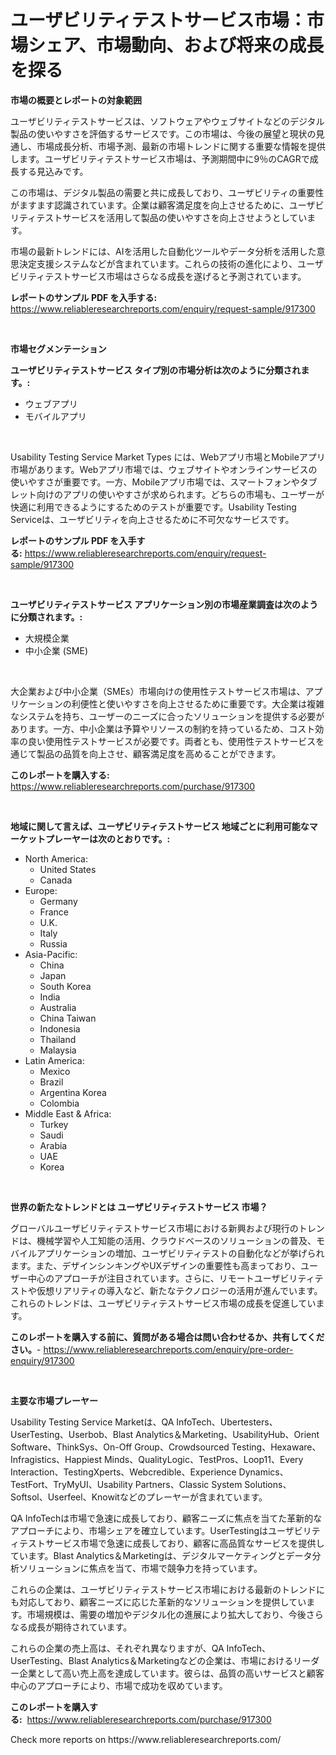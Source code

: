 <p><h1>ユーザビリティテストサービス市場：市場シェア、市場動向、および将来の成長を探る</h1></p><p><strong>市場の概要とレポートの対象範囲</strong></p>
<p><p>ユーザビリティテストサービスは、ソフトウェアやウェブサイトなどのデジタル製品の使いやすさを評価するサービスです。この市場は、今後の展望と現状の見通し、市場成長分析、市場予測、最新の市場トレンドに関する重要な情報を提供します。ユーザビリティテストサービス市場は、予測期間中に9％のCAGRで成長する見込みです。</p><p>この市場は、デジタル製品の需要と共に成長しており、ユーザビリティの重要性がますます認識されています。企業は顧客満足度を向上させるために、ユーザビリティテストサービスを活用して製品の使いやすさを向上させようとしています。</p><p>市場の最新トレンドには、AIを活用した自動化ツールやデータ分析を活用した意思決定支援システムなどが含まれています。これらの技術の進化により、ユーザビリティテストサービス市場はさらなる成長を遂げると予測されています。</p></p>
<p><strong>レポートのサンプル PDF を入手する:</strong> <a href="https://www.reliableresearchreports.com/enquiry/request-sample/917300">https://www.reliableresearchreports.com/enquiry/request-sample/917300</a></p>
<p>&nbsp;</p>
<p><strong>市場セグメンテーション</strong></p>
<p><strong>ユーザビリティテストサービス タイプ別の市場分析は次のように分類されます。:</strong></p>
<p><ul><li>ウェブアプリ</li><li>モバイルアプリ</li></ul></p>
<p>&nbsp;</p>
<p><p>Usability Testing Service Market Types には、Webアプリ市場とMobileアプリ市場があります。Webアプリ市場では、ウェブサイトやオンラインサービスの使いやすさが重要です。一方、Mobileアプリ市場では、スマートフォンやタブレット向けのアプリの使いやすさが求められます。どちらの市場も、ユーザーが快適に利用できるようにするためのテストが重要です。Usability Testing Serviceは、ユーザビリティを向上させるために不可欠なサービスです。</p></p>
<p><strong>レポートのサンプル PDF を入手する:</strong>&nbsp;<a href="https://www.reliableresearchreports.com/enquiry/request-sample/917300">https://www.reliableresearchreports.com/enquiry/request-sample/917300</a></p>
<p>&nbsp;</p>
<p><strong> ユーザビリティテストサービス アプリケーション別の市場産業調査は次のように分類されます。:</strong></p>
<p><ul><li>大規模企業</li><li>中小企業 (SME)</li></ul></p>
<p>&nbsp;</p>
<p><p>大企業および中小企業（SMEs）市場向けの使用性テストサービス市場は、アプリケーションの利便性と使いやすさを向上させるために重要です。大企業は複雑なシステムを持ち、ユーザーのニーズに合ったソリューションを提供する必要があります。一方、中小企業は予算やリソースの制約を持っているため、コスト効率の良い使用性テストサービスが必要です。両者とも、使用性テストサービスを通じて製品の品質を向上させ、顧客満足度を高めることができます。</p></p>
<p><strong>このレポートを購入する:</strong>&nbsp; <a href="https://www.reliableresearchreports.com/purchase/917300">https://www.reliableresearchreports.com/purchase/917300</a></p>
<p>&nbsp;</p>
<p><strong>地域に関して言えば、ユーザビリティテストサービス 地域ごとに利用可能なマーケットプレーヤーは次のとおりです。:</strong></p>
<p><ul>
    <li>
        North America:
        <ul>
            <li>United States</li>
            <li>Canada</li>
        </ul>
    </li>
    <li>
        Europe:
        <ul>
            <li>Germany</li>
            <li>France</li>
            <li>U.K.</li>
            <li>Italy</li>
            <li>Russia</li>
        </ul>
    </li>
    <li>
        Asia-Pacific:
        <ul>
            <li>China</li>
            <li>Japan</li>
            <li>South Korea</li>
            <li>India</li>
            <li>Australia</li>
            <li>China Taiwan</li>
            <li>Indonesia</li>
            <li>Thailand</li>
            <li>Malaysia</li>
        </ul>
    </li>
    <li>
        Latin America:
        <ul>
            <li>Mexico</li>
            <li>Brazil</li>
            <li>Argentina Korea</li>
            <li>Colombia</li>
        </ul>
    </li>
    <li>
        Middle East & Africa:
        <ul>
            <li>Turkey</li>
            <li>Saudi</li>
            <li>Arabia</li>
            <li>UAE</li>
            <li>Korea</li>
        </ul>
    </li>
    </ul></p>
<p>&nbsp;</p>
<p><strong>世界の新たなトレンドとは ユーザビリティテストサービス 市場？</strong></p>
<p><p>グローバルユーザビリティテストサービス市場における新興および現行のトレンドは、機械学習や人工知能の活用、クラウドベースのソリューションの普及、モバイルアプリケーションの増加、ユーザビリティテストの自動化などが挙げられます。また、デザインシンキングやUXデザインの重要性も高まっており、ユーザー中心のアプローチが注目されています。さらに、リモートユーザビリティテストや仮想リアリティの導入など、新たなテクノロジーの活用が進んでいます。これらのトレンドは、ユーザビリティテストサービス市場の成長を促進しています。</p></p>
<p><strong>このレポートを購入する前に、質問がある場合は問い合わせるか、共有してください。</strong>- <a href="https://www.reliableresearchreports.com/enquiry/pre-order-enquiry/917300">https://www.reliableresearchreports.com/enquiry/pre-order-enquiry/917300</a></p>
<p>&nbsp;</p>
<p><strong>主要な市場プレーヤー</strong></p>
<p><p>Usability Testing Service Marketは、QA InfoTech、Ubertesters、UserTesting、Userbob、Blast Analytics＆Marketing、UsabilityHub、Orient Software、ThinkSys、On-Off Group、Crowdsourced Testing、Hexaware、Infragistics、Happiest Minds、QualityLogic、TestPros、Loop11、Every Interaction、TestingXperts、Webcredible、Experience Dynamics、TestFort、TryMyUI、Usability Partners、Classic System Solutions、Softsol、Userfeel、Knowitなどのプレーヤーが含まれています。</p><p>QA InfoTechは市場で急速に成長しており、顧客ニーズに焦点を当てた革新的なアプローチにより、市場シェアを確立しています。UserTestingはユーザビリティテストサービス市場で急速に成長しており、顧客に高品質なサービスを提供しています。Blast Analytics＆Marketingは、デジタルマーケティングとデータ分析ソリューションに焦点を当て、市場で競争力を持っています。</p><p>これらの企業は、ユーザビリティテストサービス市場における最新のトレンドにも対応しており、顧客ニーズに応じた革新的なソリューションを提供しています。市場規模は、需要の増加やデジタル化の進展により拡大しており、今後さらなる成長が期待されています。</p><p>これらの企業の売上高は、それぞれ異なりますが、QA InfoTech、UserTesting、Blast Analytics＆Marketingなどの企業は、市場におけるリーダー企業として高い売上高を達成しています。彼らは、品質の高いサービスと顧客中心のアプローチにより、市場で成功を収めています。</p></p>
<p><strong>このレポートを購入する:</strong>&nbsp;&nbsp;<a href="https://www.reliableresearchreports.com/purchase/917300">https://www.reliableresearchreports.com/purchase/917300</a></p>
<p>Check more reports on https://www.reliableresearchreports.com/</p>